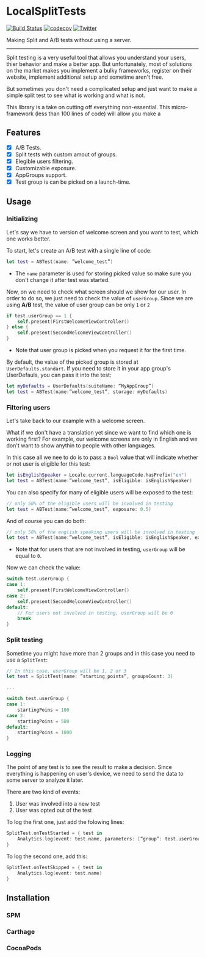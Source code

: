 # LocalSplitTests

[![Build Status](https://travis-ci.com/someyura/LocalSplitTests.svg?branch=master)](https://travis-ci.com/someyura/LocalSplitTests) [![codecov](https://codecov.io/gh/someyura/LocalSplitTests/branch/master/graph/badge.svg?token=GPVT295OZX)](https://codecov.io/gh/someyura/LocalSplitTests) [![Twitter](https://img.shields.io/badge/twitter-%40yuryimashev-blue)](https://twitter.com/yuryimashev)

Making Split and A/B tests without using a server.

---
Split testing is a very useful tool that allows you understand your users, thier behavior and make a better app. But unfortunately, most of solutions on the market makes you implement a bulky frameworks, register on their website, implement additional setup and sometime aren't free.

But sometimes you don't need a complicated setup and just want to make a simple split test to see what is working and what is not.

This library is a take on cutting off everything non-essential. This micro-framework (less than 100 lines of code) will allow you make a

## Features

- [X] A/B Tests.
- [X] Split tests with custom amout of groups.
- [X] Elegible users filtering.
- [X] Customizable exposure.
- [X] AppGroups support.
- [X] Test group is can be picked on a launch-time.

## Usage


### Initializing 

Let's say we have to version of welcome screen and you want to test, which one works better. 

To start, let's create an A/B test with a single line of code:

```swift
let test = ABTest(name: ”welcome_test”)
```

* The `name` parameter is used for storing picked value so make sure you don't change it after test was started.

Now, on we need to check what screen should we show for our user. In order to do so, we just need to check the value of `userGroup`. Since we are using **A/B** test, the value of user group can be only `1` or `2`

```swift
if test.userGroup == 1 {
	self.present(FirstWelcomeViewController()
} else {
	self.present(SecondWelcomeViewController()
}
```

* Note that user group is picked when you request it for the first time.

By default, the value of the picked group is stored at `UserDefaults.standart`. 
If you need to store it in your app group's UserDefauls, you can pass it into the test:

```swift
let myDefaults = UserDefaults(suiteName: “MyAppGroup”)
let test = ABTest(name:”welcome_test”, storage: myDefaults)
```

### Filtering users

Let's take back to our example with a welcome screen. 

What if we don't have a translation yet since we want to find which one is working first?
For example, our welcome screens are only in English and we don't want to show anythin to people with other languages.

In this case all we nee to do is to pass a `Bool` value that will indicate whether or not user is eligible for this test:

```swift
let isEnglishSpeaker = Locale.current.languageCode.hasPrefix("en")
let test = ABTest(name:”welcome_test”, isEligible: isEnglishSpeaker)
```

You can also specify for many of eligible users will be exposed to the test:

```swift
// only 50% of the eligible users will be involved in testing
let test = ABTest(name:”welcome_test”, exposure: 0.5)
```

And of course you can do both:

```swift
// only 50% of the english speaking users will be involved in testing
let test = ABTest(name:”welcome_test”, isEligible: isEnglishSpeaker, exposure: 0.5)
```

* Note that for users that are not involved in testing, `userGroup` will be equal to `0`.

Now we can check the value:

```swift
switch test.userGroup {
case 1:
	self.present(FirstWelcomeViewController()
case 2:
	self.present(SecondWelcomeViewController()
default:
	// For users not involved in testing, userGroup will be 0
	break
}
```

### Split testing

Sometime you might have more than 2 groups and in this case you need to use a `SplitTest`:

```swift
// In this case, userGroup will be 1, 2 or 3
let test = SplitTest(name: ”starting_points”, groupsCount: 3)

...

switch test.userGroup {
case 1:
	startingPoins = 100
case 2:
	startingPoins = 500
default:
	startingPoins = 1000
}
```

### Logging

The point of any test is to see the result to make a decision. Since everything is happening on user's device, we need to send the data to some server to analyze it later.

There are two kind of events:
1. User was involved into a new test
2. User was opted out of the test

To log the first one, just add the folowing lines: 

```swift
SplitTest.onTestStarted = { test in
	Analytics.log(event: test.name, parameters: [“group”: test.userGroup])
}
```

To log the second one, add this:

```swift
SplitTest.onTestSkipped = { test in
	Analytics.log(event: test.name)
}
```

## Installation

### SPM

### Carthage

### CocoaPods
